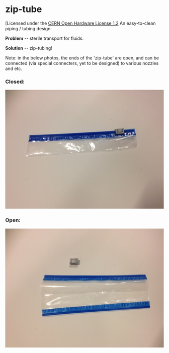 zip-tube
========

[Licensed under the [CERN Open Hardware License 1.2](http://www.ohwr.org/documents/294a
) 
An easy-to-clean piping / tubing design.

**Problem** -- sterile transport for fluids.

**Solution** -- zip-tubing!

Note: in the below photos, the ends of the 'zip-tube' are open, and can be connected (via special connecters, yet to be designed) to various nozzles and etc.

### Closed:

<img src="https://raw.githubusercontent.com/dwblair/zip-tube/master/ziptube-closed.jpg">

### Open:

<img src="https://raw.githubusercontent.com/dwblair/zip-tube/master/ziptube-open.jpg">

